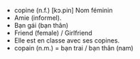 - copine (n.f.)	[kɔ.pin]	Nom féminin
- Amie (informel).
- Bạn gái (bạn thân)
- Friend (female) / Girlfriend
- Elle est en classe avec ses copines.
- copain (n.m.) = bạn trai / bạn thân (nam)